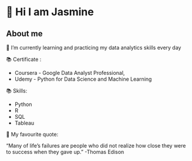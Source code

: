 # 👋 Hi I am Jasmine 

## About me


🌱 I’m currently learning and practicing my data analytics skills every day



📚 Certificate :  
* Coursera - Google Data Analyst Professional,  
* Udemy - Python for Data Science and Machine Learning



📚 Skills: 
* Python
* R
* SQL
* Tableau




💪 My favourite quote: 

“Many of life’s failures are people who did not realize how close they were to success when they gave up.”
 -Thomas Edison


